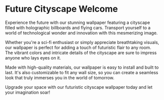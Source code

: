 <!--
Write me markdown content of website with wallpaper:

"A futuristic cityscape with holographic billboards and flying cars"

The header of the page should not be copy of the text but rather a real content of the website which is using this wallpaper.
-->

<!--font:Poppins-->

# Future Cityscape Welcome

Experience the future with our stunning wallpaper featuring a cityscape filled with holographic billboards and flying cars. Transport yourself to a world of technological wonder and innovation with this mesmerizing image.

Whether you're a sci-fi enthusiast or simply appreciate breathtaking visuals, our wallpaper is perfect for adding a touch of futuristic flair to any room. The vibrant colors and intricate details of the cityscape are sure to impress anyone who lays eyes on it.

Made with high-quality materials, our wallpaper is easy to install and built to last. It's also customizable to fit any wall size, so you can create a seamless look that truly immerses you in the world of tomorrow.

Upgrade your space with our futuristic cityscape wallpaper today and let your imagination soar!
